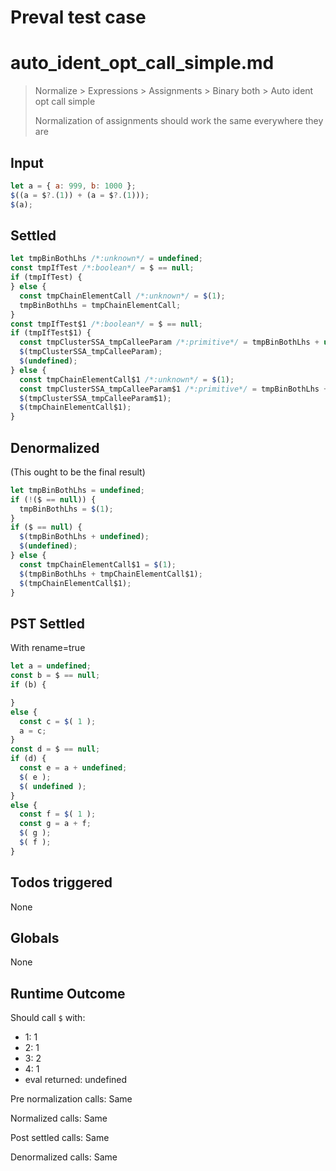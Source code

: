 # Preval test case

# auto_ident_opt_call_simple.md

> Normalize > Expressions > Assignments > Binary both > Auto ident opt call simple
>
> Normalization of assignments should work the same everywhere they are

## Input

`````js filename=intro
let a = { a: 999, b: 1000 };
$((a = $?.(1)) + (a = $?.(1)));
$(a);
`````


## Settled


`````js filename=intro
let tmpBinBothLhs /*:unknown*/ = undefined;
const tmpIfTest /*:boolean*/ = $ == null;
if (tmpIfTest) {
} else {
  const tmpChainElementCall /*:unknown*/ = $(1);
  tmpBinBothLhs = tmpChainElementCall;
}
const tmpIfTest$1 /*:boolean*/ = $ == null;
if (tmpIfTest$1) {
  const tmpClusterSSA_tmpCalleeParam /*:primitive*/ = tmpBinBothLhs + undefined;
  $(tmpClusterSSA_tmpCalleeParam);
  $(undefined);
} else {
  const tmpChainElementCall$1 /*:unknown*/ = $(1);
  const tmpClusterSSA_tmpCalleeParam$1 /*:primitive*/ = tmpBinBothLhs + tmpChainElementCall$1;
  $(tmpClusterSSA_tmpCalleeParam$1);
  $(tmpChainElementCall$1);
}
`````


## Denormalized
(This ought to be the final result)

`````js filename=intro
let tmpBinBothLhs = undefined;
if (!($ == null)) {
  tmpBinBothLhs = $(1);
}
if ($ == null) {
  $(tmpBinBothLhs + undefined);
  $(undefined);
} else {
  const tmpChainElementCall$1 = $(1);
  $(tmpBinBothLhs + tmpChainElementCall$1);
  $(tmpChainElementCall$1);
}
`````


## PST Settled
With rename=true

`````js filename=intro
let a = undefined;
const b = $ == null;
if (b) {

}
else {
  const c = $( 1 );
  a = c;
}
const d = $ == null;
if (d) {
  const e = a + undefined;
  $( e );
  $( undefined );
}
else {
  const f = $( 1 );
  const g = a + f;
  $( g );
  $( f );
}
`````


## Todos triggered


None


## Globals


None


## Runtime Outcome


Should call `$` with:
 - 1: 1
 - 2: 1
 - 3: 2
 - 4: 1
 - eval returned: undefined

Pre normalization calls: Same

Normalized calls: Same

Post settled calls: Same

Denormalized calls: Same
